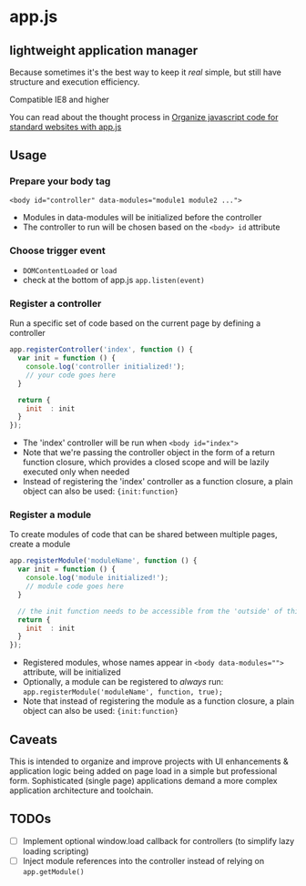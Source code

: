 # app.js
## lightweight application manager
Because sometimes it's the best way to keep it *real* simple, but still have structure and execution efficiency.

Compatible IE8 and higher

You can read about the thought process in [Organize javascript code for standard websites with app.js](https://mdular.com/post/16-organize-javascript-code-on-standard-websites)

## Usage

### Prepare your body tag
`<body id="controller" data-modules="module1 module2 ...">`
* Modules in data-modules will be initialized before the controller
* The controller to run will be chosen based on the `<body> id` attribute

### Choose trigger event
* `DOMContentLoaded` or `load`
* check at the bottom of app.js `app.listen(event)`

### Register a controller
Run a specific set of code based on the current page by defining a controller

```javascript
app.registerController('index', function () {
  var init = function () {
    console.log('controller initialized!');
    // your code goes here
  }

  return {
    init  : init
  }
});
```

* The 'index' controller will be run when `<body id="index">`
* Note that we're passing the controller object in the form of a return function closure, which provides a closed scope and will be lazily executed only when needed
* Instead of registering the 'index' controller as a function closure, a plain object can also be used: `{init:function}`

### Register a module
To create modules of code that can be shared between multiple pages, create a module

```js
app.registerModule('moduleName', function () {
  var init = function () {
    console.log('module initialized!');
    // module code goes here
  }

  // the init function needs to be accessible from the 'outside' of this function closure
  return {
    init  : init
  }
});
```

* Registered modules, whose names appear in `<body data-modules="">` attribute, will be initialized
* Optionally, a module can be registered to _always_ run: `app.registerModule('moduleName', function, true);`
* Note that instead of registering the module as a function closure, a plain object can also be used: `{init:function}`


## Caveats
This is intended to organize and improve projects with UI enhancements & application logic being added on page load in a simple but professional form. Sophisticated (single page) applications demand a more complex application architecture and toolchain.

## TODOs
- [ ] Implement optional window.load callback for controllers (to simplify lazy loading scripting)
- [ ] Inject module references into the controller instead of relying on `app.getModule()`

